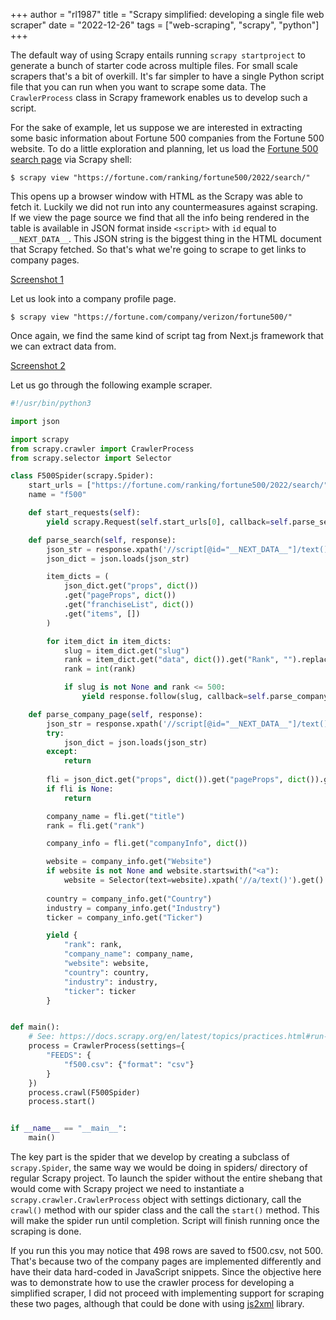 +++
author = "rl1987"
title = "Scrapy simplified: developing a single file web scraper"
date = "2022-12-26"
tags = ["web-scraping", "scrapy", "python"]
+++

The default way of using Scrapy entails running `scrapy startproject` to generate
a bunch of starter code across multiple files. For small scale scrapers
that's a bit of overkill. It's far simpler to have a single Python script file that
you can run when you want to scrape some data. The `CrawlerProcess` class in Scrapy
framework enables us to develop such a script.

For the sake of example, let us suppose we are interested in extracting some basic 
information about Fortune 500 companies from the Fortune 500 website. To do a little
exploration and planning, let us load the 
[Fortune 500 search page](https://fortune.com/ranking/fortune500/2022/search/)
via Scrapy shell:

```
$ scrapy view "https://fortune.com/ranking/fortune500/2022/search/"
```

This opens up a browser window with HTML as the Scrapy was able to fetch it.
Luckily we did not run into any countermeasures against scraping. If we view
the page source we find that all the info being rendered in the table is 
available in JSON format inside `<script>` with `id` equal to `__NEXT_DATA__`.
This JSON string is the biggest thing in the HTML document that Scrapy fetched. 
So that's what we're going to scrape to get links to company pages.

[Screenshot 1](/2022-12-24_12.20.54.png)

Let us look into a company profile page.

```
$ scrapy view "https://fortune.com/company/verizon/fortune500/"
```

Once again, we find the same kind of script tag from Next.js framework
that we can extract data from.

[Screenshot 2](/2022-12-24_12.30.44.png)

Let us go through the following example scraper. 

```python
#!/usr/bin/python3

import json

import scrapy
from scrapy.crawler import CrawlerProcess
from scrapy.selector import Selector

class F500Spider(scrapy.Spider):
    start_urls = ["https://fortune.com/ranking/fortune500/2022/search/"]
    name = "f500"

    def start_requests(self):
        yield scrapy.Request(self.start_urls[0], callback=self.parse_search)

    def parse_search(self, response):
        json_str = response.xpath('//script[@id="__NEXT_DATA__"]/text()').get()
        json_dict = json.loads(json_str)

        item_dicts = (
            json_dict.get("props", dict())
            .get("pageProps", dict())
            .get("franchiseList", dict())
            .get("items", [])
        )

        for item_dict in item_dicts:
            slug = item_dict.get("slug")
            rank = item_dict.get("data", dict()).get("Rank", "").replace(",", "")
            rank = int(rank)

            if slug is not None and rank <= 500:
                yield response.follow(slug, callback=self.parse_company_page)

    def parse_company_page(self, response):
        json_str = response.xpath('//script[@id="__NEXT_DATA__"]/text()').get()
        try:
            json_dict = json.loads(json_str)
        except:
            return
        
        fli = json_dict.get("props", dict()).get("pageProps", dict()).get("franchiseListItem")
        if fli is None:
            return

        company_name = fli.get("title")
        rank = fli.get("rank")

        company_info = fli.get("companyInfo", dict())

        website = company_info.get("Website")
        if website is not None and website.startswith("<a"):
            website = Selector(text=website).xpath('//a/text()').get()
    
        country = company_info.get("Country")
        industry = company_info.get("Industry")
        ticker = company_info.get("Ticker")

        yield {
            "rank": rank,
            "company_name": company_name,
            "website": website,
            "country": country,
            "industry": industry,
            "ticker": ticker
        }


def main():
    # See: https://docs.scrapy.org/en/latest/topics/practices.html#run-from-script
    process = CrawlerProcess(settings={
        "FEEDS": {
            "f500.csv": {"format": "csv"}
        }
    })
    process.crawl(F500Spider)
    process.start()


if __name__ == "__main__":
    main()

```

The key part is the spider that we develop by creating a subclass of `scrapy.Spider`,
the same way we would be doing in spiders/ directory of regular Scrapy project.
To launch the spider without the entire shebang that would come with Scrapy project we
need to instantiate a `scrapy.crawler.CrawlerProcess` object with settings dictionary,
call the `crawl()` method with our spider class and the call the `start()` method.
This will make the spider run until completion. Script will finish running once the 
scraping is done.

If you run this you may notice that 498 rows are saved to f500.csv, not 500. That's because
two of the company pages are implemented differently and have their data hard-coded in 
JavaScript snippets. Since the objective here was to demonstrate how to use
the crawler process for developing a simplified scraper, I did not proceed with implementing
support for scraping these two pages, although that could be done with using
[js2xml](https://github.com/scrapinghub/js2xml) library.

